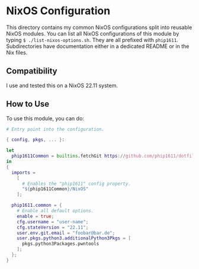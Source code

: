 # NixOS Configuration

This directory contains my common NixOS configurations split into reusable NixOS
modules. You can list all NixOS configurations of this module by typing
`$ ./list-nixos-options.sh`. They are all prefixed with `phip1611`.
Subdirectories have documentation either in a dedicated README or in the Nix
files.

## Compatibility
I use and tested this on a NixOS 22.11 system.

## How to Use
To use this module, you can do:
```nix
# Entry point into the configuration.

{ config, pkgs, ... }:

let
  phip1611Common = builtins.fetchGit https://github.com/phip1611/dotfiles.git;
in
{
  imports =
    [
      # Enables the "phip1611" config property.
      "${phip1611Common}/NixOS"
    ];

  phip1611.common = {
    # Enable all default options.
    enable = true;
    cfg.username = "user-name";
    cfg.stateVersion = "22.11";
    user.env.git.email = "foobar@bar.de";
    user.pkgs.python3.additionalPython3Pkgs = [
      pkgs.python3Packages.pwntools
    ];
  };
}
```
